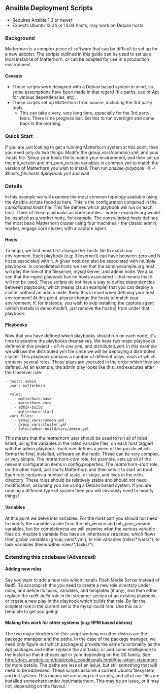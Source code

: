 ## Ansible Deployment Scripts

* Requires Ansible 1.3 or newer
* Expects Ubuntu 12.04 or 14.04 hosts, may work on Debian hosts

### Background

Matterhorn is a complex piece of software that can be difficult to set up for a new adopter.  The scripts outlined in this guide can be used to set up a local instance of Matterhorn, or can be adapted for use in a production environment.

#### Caveats
* These scripts were designed with a Debian based system in mind, so some assumptions have been made in that regard (file paths, use of Apt for various dependencies, etc).
* These scripts set up Matterhorn from source, including the 3rd party tools.
    * This can take a very, very long time, especially for the 3rd party tools.  There is no progress bar.  Set this to run overnight and come back in the morning.

### Quick Start

If you are just looking to get a running Matterhorn system at this point, then you need only do two things:  Modify the group\_vars/common.yml, and your .hosts file.  Setup your hosts file to match your environment, and then set up the mh\_version and mh\_pom\_version variables in common.yml to match the version of Matterhorn you wish to install.  Then run _ansible-playbook -K -i $hosts_file.hosts $playbook.yml_ and wait

### Details

In this example we will examine the most common topology available using the Ansible scripts found at here﻿.  This is the configuration contained in the _consolidated.hosts_ file.  This file defines which playbook will run on each host.  Think of these playbooks as node profiles - worker.example.org would be installed as a worker node, for example.  The _consolidated.hosts_ defines the most basic Matterhorn cluster using four machines - the classic admin, worker, engage core cluster, with a capture agent.

#### Hosts

To begin, we first must first change the .hosts file to match our environment.  Each playbook (e.g: [fileserver]) can have between zero and N hosts associated with it.  A given host can also be associated with multiple playbooks.  In consolidated.hosts we see that the admin.example.org host will play the role of the fileserver, mysql server, and admin node.  We also see that the ingest playbook has no hosts associated - that means that it will not be used.  These scripts do not have a way to define dependencies between playbooks, which means (as an example) that you can deploy a cluster without an admin node.  Keep this in mind when defining your host environment!  At this point, please change the hosts to match your environment.  If, for instance, you wish to skip installing the capture agent (which installs in demo mode!), just remove the host(s) from under that playbook.

#### Playbooks

Now that you have defined which playbooks should run on each node, it's time to examine the playbooks themselves.  We have two major playbooks defined in this project - _all-in-one.yml_, and _distributed.yml_.  In this example we will use the distributed.yml file since we will be deploying a distributed cluster.  This playbook contains a number of different plays, each of which contains several roles.  These plays are executed in the order which they are defined.  As an example, the admin play looks like this, and executes after the fileserver role:

    - hosts: admin
      user: matterhorn
    
      roles:
        - matterhorn-base
        - matterhorn-core
        - admin-build
        - matterhorn-start
      vars_files:
        - group_vars/common.yml
        - group_vars/cluster.yml
        - roles/admin-build/vars/admin.yml

This means that the _matterhorn_ user should be used to run all of roles listed, using the variables in the listed variable files, on each host tagged with the admin playbook.  Each role defines a piece of the puzzle which forms the final, installed, software on the node.  These can be very complex, or very simple.  The _matterhorn-core_ role, for example, sets up all of the relevant configuration items in config.properties.  The _matterhorn-start_ role, on the other hand, just starts Matterhorn and then sets it to start on boot.  Each role contains a number of tasks, or steps, and lives in the roles directory.  These roles should be relatively stable and should not need modification, assuming you are using a Debian based system.  If you are running a different type of system then you will obviously need to modify things!

#### Variables

At this point we delve into variables.  For the most part you should not need to modify the variables aside from the mh\_version and mh\_pom\_version variables, but for completeness we will examine what the various variable files do.  Ansible's variable files have an inheritance structure, which flows from global variables (group\_vars/\*.yml), to role variables (roles/\*/vars/\*), to task variables (items within roles/\*/tasks/\*).

### Extending this codebase (Advanced)

#### Adding new roles

Say you want to add a new role which installs Flash Media Server instead of Red5.  To accomplish this you need to create a new role directory under _roles_, and define its tasks, variables, and templates (if any), and then either replace the _red5-build_ role in the streamer section of an existing playbook, or create a new play in the playbook which builds that role.  By far the simplest role in the current set is the mysql-build role.  Use this as a template to get you going!

#### Making this work for other systems (e.g: RPM based distros)

The two major blockers for this script working on other distros are the package manager, and the paths.  In the case of the package manager, we need only figure out which package(s) provide the same functionality as the Apt packages and either replace the apt tasks, or add some intelligence to the install so that it choses apt or yum depending on the OS family.  See http://docs.ansible.com/playbooks_conditionals.html#the-when-statement for more details.  The paths are less of an issue, but still something that will need to be addressed.  These scripts assume a current Ubuntu filesystem, and init system.  This means we are using rc.d scripts, and all of our files are installed somewhere under /opt/matterhorn.  This may be an issue, or it may not, depending on the flavour.
